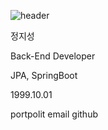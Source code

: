 ![header](https://capsule-render.vercel.app/api?type=waving&color=_#50BCDF&height=200&section=header&text=zzzzseong&fontSize=90)

정지성 

Back-End Developer

JPA, SpringBoot

1999.10.01

portpolit
email
github


<!--
**zzzzseong/zzzzseong** is a ✨ _special_ ✨ repository because its `README.md` (this file) appears on your GitHub profile.

Here are some ideas to get you started:

- 🔭 I’m currently working on ...
- 🌱 I’m currently learning ...
- 👯 I’m looking to collaborate on ...
- 🤔 I’m looking for help with ...
- 💬 Ask me about ...
- 📫 How to reach me: ...
- 😄 Pronouns: ...
- ⚡ Fun fact: ...
-->
